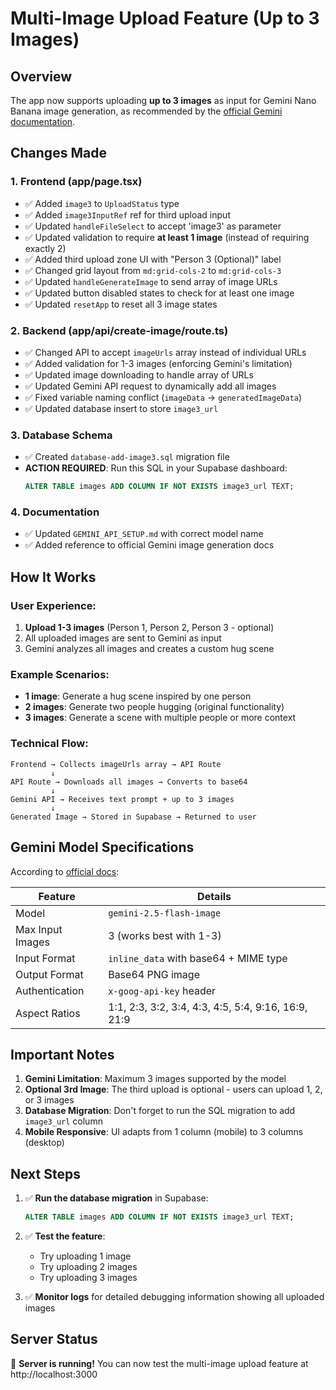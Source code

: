 # Multi-Image Upload Feature (Up to 3 Images)

## Overview
The app now supports uploading **up to 3 images** as input for Gemini Nano Banana image generation, as recommended by the [official Gemini documentation](https://ai.google.dev/gemini-api/docs/image-generation).

## Changes Made

### 1. **Frontend (app/page.tsx)**
- ✅ Added `image3` to `UploadStatus` type
- ✅ Added `image3InputRef` ref for third upload input
- ✅ Updated `handleFileSelect` to accept 'image3' as parameter
- ✅ Updated validation to require **at least 1 image** (instead of requiring exactly 2)
- ✅ Added third upload zone UI with "Person 3 (Optional)" label
- ✅ Changed grid layout from `md:grid-cols-2` to `md:grid-cols-3`
- ✅ Updated `handleGenerateImage` to send array of image URLs
- ✅ Updated button disabled states to check for at least one image
- ✅ Updated `resetApp` to reset all 3 image states

### 2. **Backend (app/api/create-image/route.ts)**
- ✅ Changed API to accept `imageUrls` array instead of individual URLs
- ✅ Added validation for 1-3 images (enforcing Gemini's limitation)
- ✅ Updated image downloading to handle array of URLs
- ✅ Updated Gemini API request to dynamically add all images
- ✅ Fixed variable naming conflict (`imageData` → `generatedImageData`)
- ✅ Updated database insert to store `image3_url`

### 3. **Database Schema**
- ✅ Created `database-add-image3.sql` migration file
- **ACTION REQUIRED**: Run this SQL in your Supabase dashboard:
  ```sql
  ALTER TABLE images ADD COLUMN IF NOT EXISTS image3_url TEXT;
  ```

### 4. **Documentation**
- ✅ Updated `GEMINI_API_SETUP.md` with correct model name
- ✅ Added reference to official Gemini image generation docs

## How It Works

### User Experience:
1. **Upload 1-3 images** (Person 1, Person 2, Person 3 - optional)
2. All uploaded images are sent to Gemini as input
3. Gemini analyzes all images and creates a custom hug scene

### Example Scenarios:
- **1 image**: Generate a hug scene inspired by one person
- **2 images**: Generate two people hugging (original functionality)
- **3 images**: Generate a scene with multiple people or more context

### Technical Flow:
```
Frontend → Collects imageUrls array → API Route
         ↓
API Route → Downloads all images → Converts to base64
         ↓
Gemini API → Receives text prompt + up to 3 images
         ↓
Generated Image → Stored in Supabase → Returned to user
```

## Gemini Model Specifications

According to [official docs](https://ai.google.dev/gemini-api/docs/image-generation):

| Feature | Details |
|---------|---------|
| Model | `gemini-2.5-flash-image` |
| Max Input Images | 3 (works best with 1-3) |
| Input Format | `inline_data` with base64 + MIME type |
| Output Format | Base64 PNG image |
| Authentication | `x-goog-api-key` header |
| Aspect Ratios | 1:1, 2:3, 3:2, 3:4, 4:3, 4:5, 5:4, 9:16, 16:9, 21:9 |

## Important Notes

1. **Gemini Limitation**: Maximum 3 images supported by the model
2. **Optional 3rd Image**: The third upload is optional - users can upload 1, 2, or 3 images
3. **Database Migration**: Don't forget to run the SQL migration to add `image3_url` column
4. **Mobile Responsive**: UI adapts from 1 column (mobile) to 3 columns (desktop)

## Next Steps

1. ✅ **Run the database migration** in Supabase:
   ```sql
   ALTER TABLE images ADD COLUMN IF NOT EXISTS image3_url TEXT;
   ```

2. ✅ **Test the feature**:
   - Try uploading 1 image
   - Try uploading 2 images
   - Try uploading 3 images

3. ✅ **Monitor logs** for detailed debugging information showing all uploaded images

## Server Status

🚀 **Server is running!** You can now test the multi-image upload feature at http://localhost:3000

